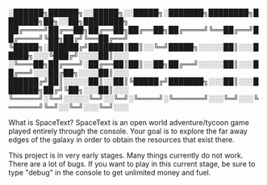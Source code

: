 
░██████╗██████╗░░█████╗░░█████╗░███████╗████████╗███████╗██╗░░██╗████████╗
██╔════╝██╔══██╗██╔══██╗██╔══██╗██╔════╝╚══██╔══╝██╔════╝╚██╗██╔╝╚══██╔══╝
╚█████╗░██████╔╝███████║██║░░╚═╝█████╗░░░░░██║░░░█████╗░░░╚███╔╝░░░░██║░░░
░╚═══██╗██╔═══╝░██╔══██║██║░░██╗██╔══╝░░░░░██║░░░██╔══╝░░░██╔██╗░░░░██║░░░
██████╔╝██║░░░░░██║░░██║╚█████╔╝███████╗░░░██║░░░███████╗██╔╝╚██╗░░░██║░░░
╚═════╝░╚═╝░░░░░╚═╝░░╚═╝░╚════╝░╚══════╝░░░╚═╝░░░╚══════╝╚═╝░░╚═╝░░░╚═╝░░░

What is SpaceText?
SpaceText is an open world adventure/tycoon game played entirely through the console. 
Your goal is to explore the far away edges of the galaxy in order to obtain the resources that exist there.

This project is in very early stages. Many things currently do not work. There are a lot of bugs.
If you want to play in this current stage, be sure to type "debug" in the console to get unlimited money and fuel.
